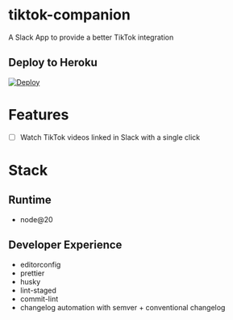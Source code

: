 # tiktok-companion

A Slack App to provide a better TikTok integration

## Deploy to Heroku

[![Deploy](https://www.herokucdn.com/deploy/button.svg)](https://heroku.com/deploy)

# Features

- [ ] Watch TikTok videos linked in Slack with a single click

# Stack

## Runtime

- node@20

## Developer Experience

- editorconfig
- prettier
- husky
- lint-staged
- commit-lint
- changelog automation with semver + conventional changelog
